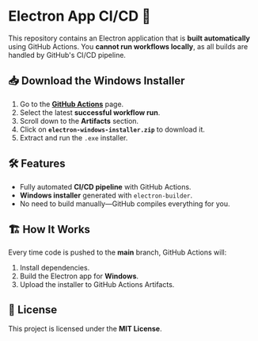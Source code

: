 # Electron App CI/CD 🚀  

This repository contains an Electron application that is **built automatically** using GitHub Actions. You **cannot run workflows locally**, as all builds are handled by GitHub's CI/CD pipeline.  

## 📥 Download the Windows Installer  

1. Go to the **[GitHub Actions](https://github.com/SkunkPlatform/Electron-CI/actions)** page.  
2. Select the latest **successful workflow run**.  
3. Scroll down to the **Artifacts** section.  
4. Click on **`electron-windows-installer.zip`** to download it.  
5. Extract and run the `.exe` installer.  

## 🛠️ Features  

- Fully automated **CI/CD pipeline** with GitHub Actions.  
- **Windows installer** generated with `electron-builder`.  
- No need to build manually—GitHub compiles everything for you.  

## 🏗️ How It Works  

Every time code is pushed to the **main** branch, GitHub Actions will:  
1. Install dependencies.  
2. Build the Electron app for **Windows**.  
3. Upload the installer to GitHub Actions Artifacts.  

## 📄 License  

This project is licensed under the **MIT License**.
